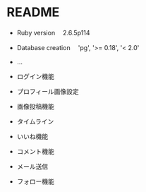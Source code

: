 # README

* Ruby version
　2.6.5p114

* Database creation
　'pg', '>= 0.18', '< 2.0'

* ...
* ログイン機能
* プロフィール画像設定
* 画像投稿機能
* タイムライン
* いいね機能
* コメント機能
* メール送信
* フォロー機能
